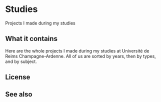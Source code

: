 # Studies
Projects I made during my studies

## What it contains
Here are the whole projects I made during my studies at Université de Reims Champagne-Ardenne.
All of us are sorted by years, then by types, and by subject.

## License


## See also
